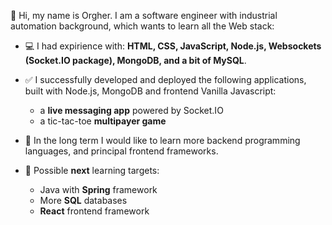 👋 Hi, my name is Orgher. I am a software engineer with industrial automation background, which wants to learn all the Web stack:

- 💻 I had expirience with: **HTML, CSS, JavaScript, Node.js, Websockets (Socket.IO package), MongoDB, and a bit of MySQL**.

- ✅ I successfully developed and deployed the following applications, built with Node.js, MongoDB and frontend Vanilla Javascript:
  - a **live messaging app** powered by Socket.IO
  - a tic-tac-toe **multipayer game**
  
- 👀 In the long term I would like to learn more backend programming languages, and principal frontend frameworks.

- 🌱 Possible **next** learning targets:
  - Java with **Spring** framework
  - More **SQL** databases
  - **React** frontend framework   
  
<!---
orDaor/orDaor is a ✨ special ✨ repository because its `README.md` (this file) appears on your GitHub profile.
You can click the Preview link to take a look at your changes.
--->
